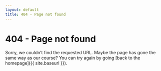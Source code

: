 ```yaml
---
layout: default
title: 404 - Page not found
---
```

404 - Page not found
====================
Sorry, we couldn’t find the requested URL. Maybe the page has gone the same way as our course? You can try again by going [back to the homepage]({{ site.baseurl }}).
